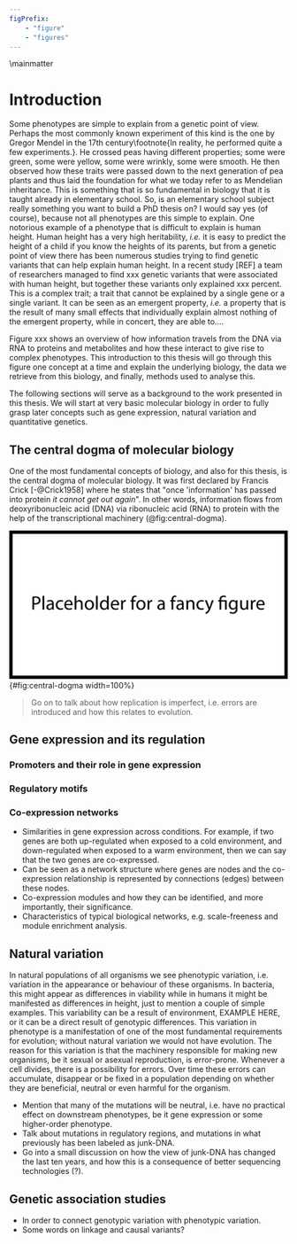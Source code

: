 ```yaml
---
figPrefix:
    - "figure"
    - "figures"
---
```


\mainmatter

# Introduction

Some phenotypes are simple to explain from a genetic point of view. Perhaps the most commonly known experiment of this kind is the one by Gregor Mendel in the 17th century\footnote{In reality, he performed quite a few experiments.}. He crossed peas having different properties; some were green, some were yellow, some were wrinkly, some were smooth. He then observed how these traits were passed down to the next generation of pea plants and thus laid the foundation for what we today refer to as Mendelian inheritance. This is something that is so fundamental in biology that it is taught already in elementary school. So, is an elementary school subject really something you want to build a PhD thesis on? I would say yes (of course), because not all phenotypes are this simple to explain. One notorious example of a phenotype that is difficult to explain is human height. Human height has a very high heritability, *i.e.* it is easy to predict the height of a child if you know the heights of its parents, but from a genetic point of view there has been numerous studies trying to find genetic variants that can help explain human height. In a recent study [REF] a team of researchers managed to find xxx genetic variants that were associated with human height, but together these variants only explained xxx percent. This is a complex trait; a trait that cannot be explained by a single gene or a single variant. It can be seen as an emergent property, *i.e.* a property that is the result of many small effects that individually explain almost nothing of the emergent property, while in concert, they are able to....

Figure xxx shows an overview of how information travels from the DNA via RNA to proteins and metabolites and how these interact to give rise to complex phenotypes. This introduction to this thesis will go through this figure one concept at a time and explain the underlying biology, the data we retrieve from this biology, and finally, methods used to analyse this.

The following sections will serve as a background to the work presented in this thesis. We will start at very basic molecular biology in order to fully grasp later concepts such as gene expression, natural variation and quantitative genetics.

## The central dogma of molecular biology

One of the most fundamental concepts of biology, and also for this thesis, is the central dogma of molecular biology. It was first declared by Francis Crick [-@Crick1958] where he states that "once 'information' has passed into protein *it cannot get out again*". In other words, information flows from deoxyribonucleic acid (DNA) via ribonucleic acid (RNA) to protein with the help of the transcriptional machinery (@fig:central-dogma).

![DNA is transcribed into messenger RNA that in turn is translated into protein.](figures/placeholder.png){#fig:central-dogma width=100%}

> Go on to talk about how replication is imperfect, i.e. errors are introduced and how this relates to evolution.

## Gene expression and its regulation

### Promoters and their role in gene expression

### Regulatory motifs

### Co-expression networks

- Similarities in gene expression across conditions. For example, if two genes are both up-regulated when exposed to a cold environment, and down-regulated when exposed to a warm environment, then we can say that the two genes are co-expressed.
- Can be seen as a network structure where genes are nodes and the co-expression relationship is represented by connections (edges) between these nodes.
- Co-expression modules and how they can be identified, and more importantly, their significance.
- Characteristics of typical biological networks, e.g. scale-freeness and module enrichment analysis.

## Natural variation

In natural populations of all organisms we see phenotypic variation, i.e. variation in the appearance or behaviour of these organisms. In bacteria, this might appear as differences in viability while in humans it might be manifested as differences in height, just to mention a couple of simple examples. This variability can be a result of environment, EXAMPLE HERE, or it can be a direct result of genotypic differences. This variation in phenotype is a manifestation of one of the most fundamental requirements for evolution; without natural variation we would not have evolution. The reason for this variation is that the machinery responsible for making new organisms, be it sexual or asexual reproduction, is error-prone. Whenever a cell divides, there is a possibility for errors. Over time these errors can accumulate, disappear or be fixed in a population depending on whether they are beneficial, neutral or even harmful for the organism.

- Mention that many of the mutations will be neutral, i.e. have no practical effect on downstream phenotypes, be it gene expression or some higher-order phenotype.
- Talk about mutations in regulatory regions, and mutations in what previously has been labeled as junk-DNA.
- Go into a small discussion on how the view of junk-DNA has changed the last ten years, and how this is a consequence of better sequencing technologies (?).

## Genetic association studies

- In order to connect genotypic variation with phenotypic variation.
- Some words on linkage and causal variants?
